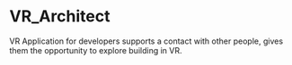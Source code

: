 # VR_Architect

VR Application for developers supports a contact with other people, gives them the opportunity to explore building in VR.
